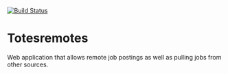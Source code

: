 [![Build Status](https://travis-ci.org/Redorb/Totesremotes.svg?branch=master)](https://travis-ci.org/Redorb/Totesremotes)
# Totesremotes
Web application that allows remote job postings as well as pulling jobs from other sources.
